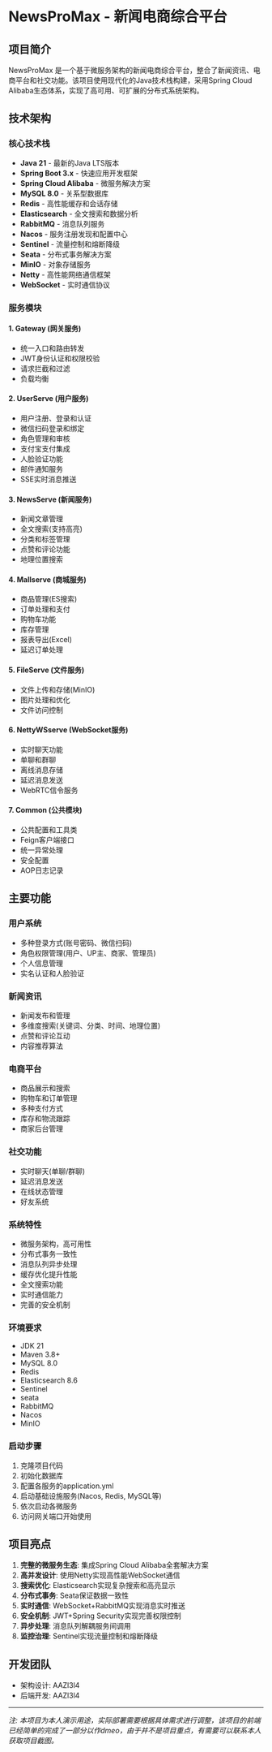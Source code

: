# NewsProMax - 新闻电商综合平台

## 项目简介

NewsProMax 是一个基于微服务架构的新闻电商综合平台，整合了新闻资讯、电商平台和社交功能。该项目使用现代化的Java技术栈构建，采用Spring Cloud Alibaba生态体系，实现了高可用、可扩展的分布式系统架构。

## 技术架构

### 核心技术栈
- **Java 21** - 最新的Java LTS版本
- **Spring Boot 3.x** - 快速应用开发框架
- **Spring Cloud Alibaba** - 微服务解决方案
- **MySQL 8.0** - 关系型数据库
- **Redis** - 高性能缓存和会话存储
- **Elasticsearch** - 全文搜索和数据分析
- **RabbitMQ** - 消息队列服务
- **Nacos** - 服务注册发现和配置中心
- **Sentinel** - 流量控制和熔断降级
- **Seata** - 分布式事务解决方案
- **MinIO** - 对象存储服务
- **Netty** - 高性能网络通信框架
- **WebSocket** - 实时通信协议

### 服务模块

#### 1. Gateway (网关服务)
- 统一入口和路由转发
- JWT身份认证和权限校验
- 请求拦截和过滤
- 负载均衡

#### 2. UserServe (用户服务)
- 用户注册、登录和认证
- 微信扫码登录和绑定
- 角色管理和审核
- 支付宝支付集成
- 人脸验证功能
- 邮件通知服务
- SSE实时消息推送

#### 3. NewsServe (新闻服务)
- 新闻文章管理
- 全文搜索(支持高亮)
- 分类和标签管理
- 点赞和评论功能
- 地理位置搜索

#### 4. Mallserve (商城服务)
- 商品管理(ES搜索)
- 订单处理和支付
- 购物车功能
- 库存管理
- 报表导出(Excel)
- 延迟订单处理

#### 5. FileServe (文件服务)
- 文件上传和存储(MinIO)
- 图片处理和优化
- 文件访问控制

#### 6. NettyWSserve (WebSocket服务)
- 实时聊天功能
- 单聊和群聊
- 离线消息存储
- 延迟消息发送
- WebRTC信令服务

#### 7. Common (公共模块)
- 公共配置和工具类
- Feign客户端接口
- 统一异常处理
- 安全配置
- AOP日志记录

## 主要功能

### 用户系统
- 多种登录方式(账号密码、微信扫码)
- 角色权限管理(用户、UP主、商家、管理员)
- 个人信息管理
- 实名认证和人脸验证

### 新闻资讯
- 新闻发布和管理
- 多维度搜索(关键词、分类、时间、地理位置)
- 点赞和评论互动
- 内容推荐算法

### 电商平台
- 商品展示和搜索
- 购物车和订单管理
- 多种支付方式
- 库存和物流跟踪
- 商家后台管理

### 社交功能
- 实时聊天(单聊/群聊)
- 延迟消息发送
- 在线状态管理
- 好友系统

### 系统特性
- 微服务架构，高可用性
- 分布式事务一致性
- 消息队列异步处理
- 缓存优化提升性能
- 全文搜索功能
- 实时通信能力
- 完善的安全机制

### 环境要求
- JDK 21
- Maven 3.8+
- MySQL 8.0
- Redis
- Elasticsearch 8.6
- Sentinel
- seata
- RabbitMQ
- Nacos
- MinIO

### 启动步骤
1. 克隆项目代码
2. 初始化数据库
3. 配置各服务的application.yml
4. 启动基础设施服务(Nacos, Redis, MySQL等)
5. 依次启动各微服务
6. 访问网关端口开始使用

## 项目亮点

1. **完整的微服务生态**: 集成Spring Cloud Alibaba全套解决方案
2. **高并发设计**: 使用Netty实现高性能WebSocket通信
3. **搜索优化**: Elasticsearch实现复杂搜索和高亮显示
4. **分布式事务**: Seata保证数据一致性
5. **实时通信**: WebSocket+RabbitMQ实现消息实时推送
6. **安全机制**: JWT+Spring Security实现完善权限控制
7. **异步处理**: 消息队列解耦服务间调用
8. **监控治理**: Sentinel实现流量控制和熔断降级

## 开发团队

- 架构设计: AAZl3l4
- 后端开发: AAZl3l4

---

*注: 本项目为本人演示用途，实际部署需要根据具体需求进行调整，该项目的前端已经简单的完成了一部分以作dmeo，由于并不是项目重点，有需要可以联系本人获取项目截图。*
